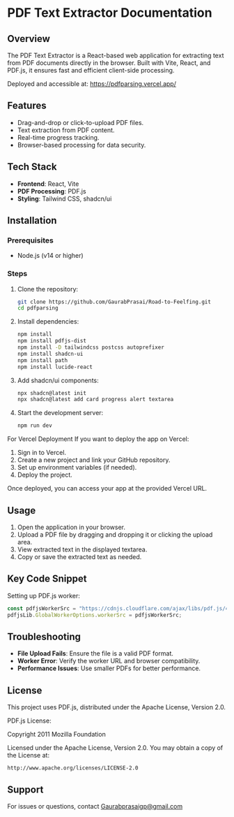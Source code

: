 # PDF Text Extractor Documentation

## Overview
The PDF Text Extractor is a React-based web application for extracting text from PDF documents directly in the browser. Built with Vite, React, and PDF.js, it ensures fast and efficient client-side processing.

Deployed and accessible at: https://pdfparsing.vercel.app/


## Features
- Drag-and-drop or click-to-upload PDF files.
- Text extraction from PDF content.
- Real-time progress tracking.
- Browser-based processing for data security.

## Tech Stack
- **Frontend**: React, Vite
- **PDF Processing**: PDF.js
- **Styling**: Tailwind CSS, shadcn/ui

## Installation

### Prerequisites
- Node.js (v14 or higher)

### Steps
1. Clone the repository:
   ```bash
   git clone https://github.com/GaurabPrasai/Road-to-Feelfing.git
   cd pdfparsing
   ```
2. Install dependencies:
   ```bash
   npm install
   npm install pdfjs-dist
   npm install -D tailwindcss postcss autoprefixer
   npm install shadcn-ui
   npm install path
   npm install lucide-react
   ```
3. Add shadcn/ui components:
   ```bash
   npx shadcn@latest init
   npx shadcn@latest add card progress alert textarea
   ```
4. Start the development server:
   ```bash
   npm run dev
   ```
For Vercel Deployment
If you want to deploy the app on Vercel:

1. Sign in to Vercel.
2. Create a new project and link your GitHub repository.
3. Set up environment variables (if needed).
4. Deploy the project.

Once deployed, you can access your app at the provided Vercel URL.

## Usage
1. Open the application in your browser.
2. Upload a PDF file by dragging and dropping it or clicking the upload area.
3. View extracted text in the displayed textarea.
4. Copy or save the extracted text as needed.

## Key Code Snippet
Setting up PDF.js worker:
```javascript
const pdfjsWorkerSrc = "https://cdnjs.cloudflare.com/ajax/libs/pdf.js/4.10.38/pdf.worker.min.mjs";
pdfjsLib.GlobalWorkerOptions.workerSrc = pdfjsWorkerSrc;
```

## Troubleshooting
- **File Upload Fails**: Ensure the file is a valid PDF format.
- **Worker Error**: Verify the worker URL and browser compatibility.
- **Performance Issues**: Use smaller PDFs for better performance.

## License
This project uses PDF.js, distributed under the Apache License, Version 2.0.

PDF.js License:

Copyright 2011 Mozilla Foundation

Licensed under the Apache License, Version 2.0. You may obtain a copy of the License at:

    http://www.apache.org/licenses/LICENSE-2.0


## Support
For issues or questions, contact Gaurabprasaigp@gmail.com

